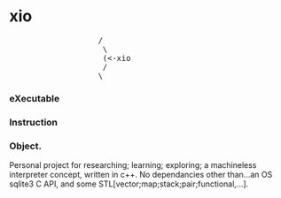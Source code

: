 # xio
<pre>
                   /
                    \
                    (<-xio
                    /
                   \ 
</pre>
   ### eXecutable 
   ### Instruction 
   ### Object.

Personal project for researching; learning; exploring; a machineless interpreter concept, written in c++.
No dependancies other than...an OS sqlite3 C API, and some STL[vector;map;stack;pair;functional,...].
